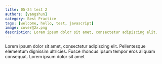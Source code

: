 ```yaml
---
title: 05-24 test 2
authors: [yangshun]
category: Best Practice
tags: [welcome, hello, test, javascript]
image: cover@2x.png
description: Lorem ipsum dolor sit amet, consectetur adipiscing elit. 
---
```


Lorem ipsum dolor sit amet, consectetur adipiscing elit. Pellentesque elementum dignissim ultricies. Fusce rhoncus ipsum tempor eros aliquam consequat. Lorem ipsum dolor sit amet
